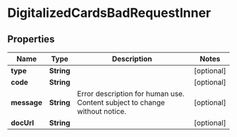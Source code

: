 

# DigitalizedCardsBadRequestInner


## Properties

| Name | Type | Description | Notes |
|------------ | ------------- | ------------- | -------------|
|**type** | **String** |  |  [optional] |
|**code** | **String** |  |  [optional] |
|**message** | **String** | Error description for human use. Content subject to change without notice. |  [optional] |
|**docUrl** | **String** |  |  [optional] |



